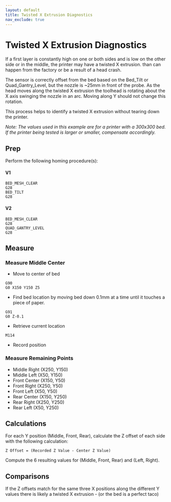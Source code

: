 ```yaml
---
layout: default
title: Twisted X Extrusion Diagnostics
nav_exclude: true
---
```


# Twisted X Extrusion Diagnostics

If a first layer is constantly high on one or both sides and is low on the other side or in the middle, the printer may have a twisted X extrusion.  than can happen from the factory or be a result of a head crash.

The sensor is correctly offset from the bed based on the Bed_Tilt or Quad_Gantry_Level, but the nozzle is \~25mm in front of the probe. As the head moves along the twisted X extrusion the toolhead is rotating about the X axis swinging the nozzle in an arc. Moving along Y should not change this rotation.

This process helps to identify a twisted X extrusion without tearing down the printer.

_Note: The values used in this example are for a printer with a 300x300 bed.  If the printer being tested is larger or smaller, compensate accordingly._

## Prep

Perform the following homing procedure(s):

#### V1

```
BED_MESH_CLEAR
G28
BED_TILT
G28
```

#### V2

```
BED_MESH_CLEAR
G28
QUAD_GANTRY_LEVEL
G28
```

## Measure

### Measure Middle Center

- Move to center of bed

```
G90
G0 X150 Y150 Z5
```

- Find bed location by moving bed down 0.1mm at a time until it touches a piece of paper.

```
G91
G0 Z-0.1
```

- Retrieve current location

```
M114
```

- Record position

### Measure Remaining Points

- Middle Right (X250, Y150)
- Middle Left (X50, Y150)
- Front Center (X150, Y50)
- Front Right (X250, Y50)
- Front Left (X50, Y50)
- Rear Center (X150, Y250)
- Rear Right (X250, Y250)
- Rear Left (X50, Y250)

## Calculations

For each Y position (Middle, Front, Rear), calculate the Z offset of each side with the following calculation:

`Z Offset = (Recorded Z Value - Center Z Value)`

Compute the 6 resulting values for (Middle, Front, Rear) and (Left, Right).

## Comparisons

If the Z offsets match for the same three X positions along the different Y values there is likely a twisted X extrusion - (or the bed is a perfect taco)
